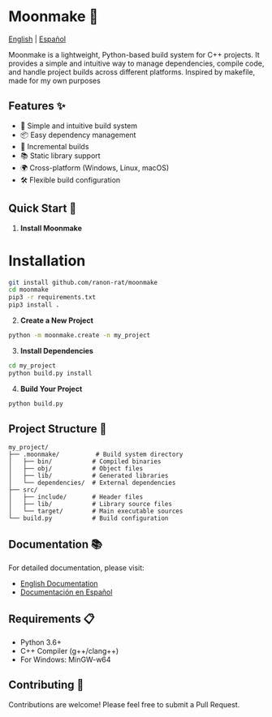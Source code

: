 # Moonmake 🌙

[English](https://github.com/ranon-rat/moonmake/tree/main/docs/en/README.md) | [Español](https://github.com/ranon-rat/moonmake/tree/main/docs/es/README.md)

Moonmake is a lightweight, Python-based build system for C++ projects. It provides a simple and intuitive way to manage dependencies, compile code, and handle project builds across different platforms.
Inspired by makefile, made for my own purposes

## Features ✨

- 🚀 Simple and intuitive build system
- 📦 Easy dependency management
- 🔄 Incremental builds
- 📚 Static library support
- 🌍 Cross-platform (Windows, Linux, macOS)
- 🛠️ Flexible build configuration

## Quick Start 🚀

1. **Install Moonmake**
# Installation

```bash
git install github.com/ranon-rat/moonmake
cd moonmake
pip3 -r requirements.txt
pip3 install .
```

2. **Create a New Project**
```bash
python -m moonmake.create -n my_project
```

3. **Install Dependencies**
```bash
cd my_project
python build.py install
```

4. **Build Your Project**
```bash
python build.py
```

## Project Structure 📁

```
my_project/
├── .moonmake/          # Build system directory
│   ├── bin/           # Compiled binaries
│   ├── obj/           # Object files
│   ├── lib/           # Generated libraries
│   └── dependencies/  # External dependencies
├── src/
│   ├── include/       # Header files
│   ├── lib/           # Library source files
│   └── target/        # Main executable sources
└── build.py           # Build configuration
```

## Documentation 📚

For detailed documentation, please visit:
- [English Documentation](https://github.com/ranon-rat/moonmake/tree/main/docs/en/README.md)
- [Documentación en Español](https://github.com/ranon-rat/moonmake/tree/main/docs/es/README.md)

## Requirements 📋

- Python 3.6+
- C++ Compiler (g++/clang++)
- For Windows: MinGW-w64

## Contributing 🤝

Contributions are welcome! Please feel free to submit a Pull Request.

